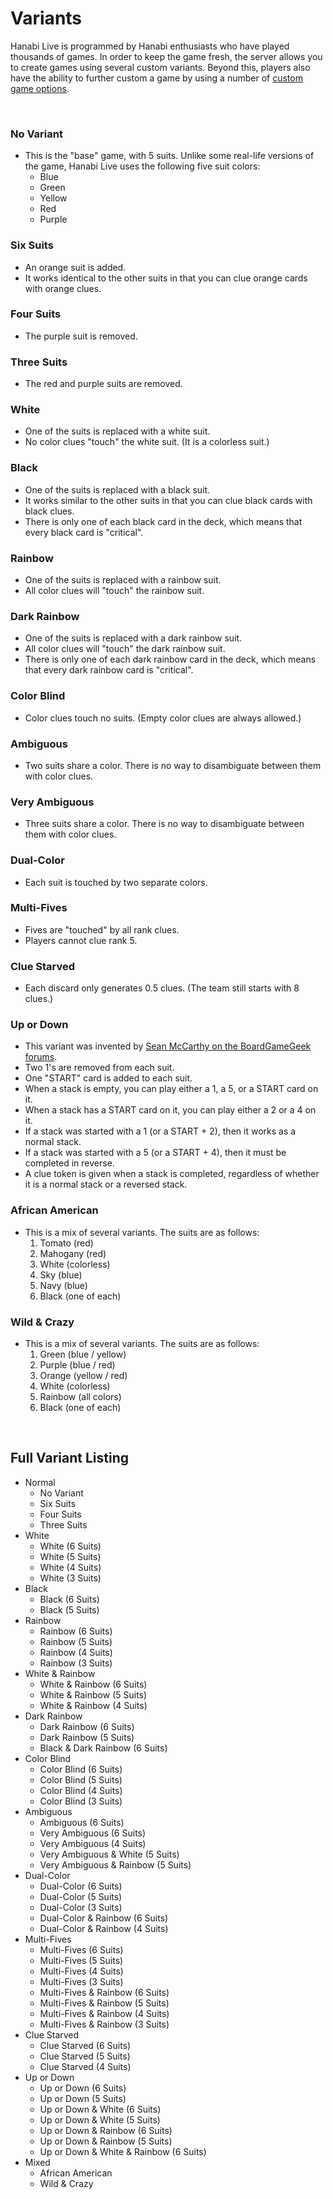 # Variants

Hanabi Live is programmed by Hanabi enthusiasts who have played thousands of games. In order to keep the game fresh, the server allows you to create games using several custom variants. Beyond this, players also have the ability to further custom a game by using a number of [custom game options](https://github.com/Zamiell/hanabi-live/blob/master/docs/FEATURES.md#custom-game-options).

<br />

### No Variant

* This is the "base" game, with 5 suits. Unlike some real-life versions of the game, Hanabi Live uses the following five suit colors:
  * Blue
  * Green
  * Yellow
  * Red
  * Purple

### Six Suits

* An orange suit is added.
* It works identical to the other suits in that you can clue orange cards with orange clues.

### Four Suits

* The purple suit is removed.

### Three Suits

* The red and purple suits are removed.

### White

* One of the suits is replaced with a white suit.
* No color clues "touch" the white suit. (It is a colorless suit.)

### Black

* One of the suits is replaced with a black suit.
* It works similar to the other suits in that you can clue black cards with black clues.
* There is only one of each black card in the deck, which means that every black card is "critical".

### Rainbow

* One of the suits is replaced with a rainbow suit.
* All color clues will "touch" the rainbow suit.

### Dark Rainbow

* One of the suits is replaced with a dark rainbow suit.
* All color clues will "touch" the dark rainbow suit.
* There is only one of each dark rainbow card in the deck, which means that every dark rainbow card is "critical".

### Color Blind

* Color clues touch no suits. (Empty color clues are always allowed.)

### Ambiguous

* Two suits share a color. There is no way to disambiguate between them with color clues.

### Very Ambiguous

* Three suits share a color. There is no way to disambiguate between them with color clues.

### Dual-Color

* Each suit is touched by two separate colors.

### Multi-Fives

* Fives are "touched" by all rank clues.
* Players cannot clue rank 5.

### Clue Starved

* Each discard only generates 0.5 clues. (The team still starts with 8 clues.)

### Up or Down

* This variant was invented by [Sean McCarthy on the BoardGameGeek forums](https://boardgamegeek.com/article/30863162).
* Two 1's are removed from each suit.
* One "START" card is added to each suit.
* When a stack is empty, you can play either a 1, a 5, or a START card on it.
* When a stack has a START card on it, you can play either a 2 or a 4 on it.
* If a stack was started with a 1 (or a START + 2), then it works as a normal stack.
* If a stack was started with a 5 (or a START + 4), then it must be completed in reverse.
* A clue token is given when a stack is completed, regardless of whether it is a normal stack or a reversed stack.

### African American

* This is a mix of several variants. The suits are as follows:
  1. Tomato (red)
  2. Mahogany (red)
  3. White (colorless)
  4. Sky (blue)
  3. Navy (blue)
  6. Black (one of each)

### Wild & Crazy

* This is a mix of several variants. The suits are as follows:
  1. Green (blue / yellow)
  2. Purple (blue / red)
  3. Orange (yellow / red)
  4. White (colorless)
  5. Rainbow (all colors)
  6. Black (one of each)

<br />

## Full Variant Listing

* Normal
  * No Variant
  * Six Suits
  * Four Suits
  * Three Suits
* White
  * White (6 Suits)
  * White (5 Suits)
  * White (4 Suits)
  * White (3 Suits)
* Black
  * Black (6 Suits)
  * Black (5 Suits)
* Rainbow
  * Rainbow (6 Suits)
  * Rainbow (5 Suits)
  * Rainbow (4 Suits)
  * Rainbow (3 Suits)
* White & Rainbow
  * White & Rainbow (6 Suits)
  * White & Rainbow (5 Suits)
  * White & Rainbow (4 Suits)
* Dark Rainbow
  * Dark Rainbow (6 Suits)
  * Dark Rainbow (5 Suits)
  * Black & Dark Rainbow (6 Suits)
* Color Blind
  * Color Blind (6 Suits)
  * Color Blind (5 Suits)
  * Color Blind (4 Suits)
  * Color Blind (3 Suits)
* Ambiguous
  * Ambiguous (6 Suits)
  * Very Ambiguous (6 Suits)
  * Very Ambiguous (4 Suits)
  * Very Ambiguous & White (5 Suits)
  * Very Ambiguous & Rainbow (5 Suits)
* Dual-Color
  * Dual-Color (6 Suits)
  * Dual-Color (5 Suits)
  * Dual-Color (3 Suits)
  * Dual-Color & Rainbow (6 Suits)
  * Dual-Color & Rainbow (4 Suits)
* Multi-Fives
  * Multi-Fives (6 Suits)
  * Multi-Fives (5 Suits)
  * Multi-Fives (4 Suits)
  * Multi-Fives (3 Suits)
  * Multi-Fives & Rainbow (6 Suits)
  * Multi-Fives & Rainbow (5 Suits)
  * Multi-Fives & Rainbow (4 Suits)
  * Multi-Fives & Rainbow (3 Suits)
* Clue Starved
  * Clue Starved (6 Suits)
  * Clue Starved (5 Suits)
  * Clue Starved (4 Suits)
* Up or Down
  * Up or Down (6 Suits)
  * Up or Down (5 Suits)
  * Up or Down & White (6 Suits)
  * Up or Down & White (5 Suits)
  * Up or Down & Rainbow (6 Suits)
  * Up or Down & Rainbow (5 Suits)
  * Up or Down & White & Rainbow (6 Suits)
* Mixed
  * African American
  * Wild & Crazy
